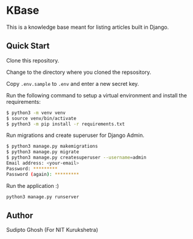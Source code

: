 # KBase

This is a knowledge base meant for listing articles built in Django.

## Quick Start

Clone this repository.

Change to the directory where you cloned the repsository.

Copy `.env.sample` to `.env` and enter a new secret key.

Run the following command to setup a virtual environment and install the requirements:

```bash
$ python3 -m venv venv
$ source venv/bin/activate
$ python3 -m pip install -r requirements.txt
```

Run migrations and create superuser for Django Admin.

```bash
$ python3 manage.py makemigrations
$ python3 manage.py migrate
$ python3 manage.py createsuperuser --username=admin
Email address: <your-email>
Password: *********
Password (again): *********
```

Run the application :)

```bash
python3 manage.py runserver
```

## Author

Sudipto Ghosh
(For NIT Kurukshetra)
